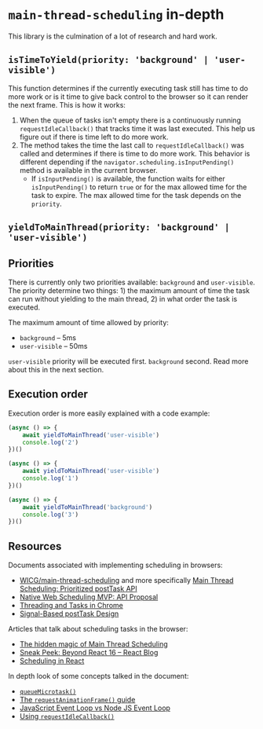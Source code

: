 # `main-thread-scheduling` in-depth

This library is the culmination of a lot of research and hard work.

## `isTimeToYield(priority: 'background' | 'user-visible')`

This function determines if the currently executing task still has time to do more work or is it time to give back control to the browser so it can render the next frame. This is how it works:
1. When the queue of tasks isn't empty there is a continuously running `requestIdleCallback()` that tracks time it was last executed. This help us figure out if there is time left to do more work.
2. The method takes the time the last call to `requestIdleCallback()` was called and determines if there is time to do more work. This behavior is different depending if the `navigator.scheduling.isInputPending()` method is available in the current browser.
    - If `isInputPending()` is available, the function waits for either `isInputPending()` to return `true` or for the max allowed time for the task to expire. The max allowed time for the task depends on the `priority`.

## `yieldToMainThread(priority: 'background' | 'user-visible')`

## Priorities

There is currently only two priorities available: `background` and `user-visible`. The priority determine two things: 1) the maximum amount of time the task can run without yielding to the main thread, 2) in what order the task is executed.

The maximum amount of time allowed by priority:
- `background` – 5ms
- `user-visible` – 50ms

`user-visible` priority will be executed first. `background` second. Read more about this in the next section.

## Execution order

Execution order is more easily explained with a code example:
```ts
(async () => {
    await yieldToMainThread('user-visible')
    console.log('2')
})()

(async () => {
    await yieldToMainThread('user-visible')
    console.log('1')
})()

(async () => {
    await yieldToMainThread('background')
    console.log('3')
})()
```

## Resources

Documents associated with implementing scheduling in browsers:
- [WICG/main-thread-scheduling](https://github.com/WICG/main-thread-scheduling) and more specifically [Main Thread Scheduling: Prioritized postTask API](https://github.com/WICG/main-thread-scheduling/blob/646edfc3d735333162fb7a447c845b49b6a11d66/PrioritizedPostTask.md)
- [Native Web Scheduling MVP: API Proposal](https://docs.google.com/document/d/1xU7HyNsEsbXhTgt0ZnXDbeSXm5-m5FzkLJAT6LTizEI/edit#)
- [Threading and Tasks in Chrome](https://chromium.googlesource.com/chromium/src/+/refs/tags/62.0.3175.0/docs/threading_and_tasks.md#Posting-a-Parallel-Task)
- [Signal-Based postTask Design](https://docs.google.com/document/d/1Apz-SD-pOagGeyWxIpgOi0ARNkrCrELhPdm18eeu9tw/edit)

Articles that talk about scheduling tasks in the browser:
- [The hidden magic of Main Thread Scheduling](https://medium.com/nmc-techblog/the-hidden-magic-of-main-thread-scheduling-5f20b7803293)
- [Sneak Peek: Beyond React 16 – React Blog](https://reactjs.org/blog/2018/03/01/sneak-peek-beyond-react-16.html)
- [Scheduling in React](https://philippspiess.com/scheduling-in-react/)

In depth look of some concepts talked in the document:
- [`queueMicrotask()`](https://developer.mozilla.org/en-US/docs/Web/API/HTML_DOM_API/Microtask_guide)
- [The `requestAnimationFrame()` guide](https://flaviocopes.com/requestanimationframe/)
- [JavaScript Event Loop vs Node JS Event Loop](https://blog.insiderattack.net/javascript-event-loop-vs-node-js-event-loop-aea2b1b85f5c)
- [Using `requestIdleCallback()`](https://developers.google.com/web/updates/2015/08/using-requestidlecallback)